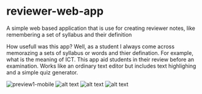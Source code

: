 # reviewer-web-app
A simple web based application that is use for creating reviewer notes, like remembering a set of syllabus and their definition

How usefull was this app?
Well, as a student I always come across memorazing a sets of syllabus or words and thier defination.
For example, what is the meaning of ICT. This app aid students in their review before an examination.
Works like an ordinary text editor but includes text highlighing and a simple quiz generator.


![preview1-mobile](https://github.com/AngheloAmir/reviewer-web-app/tree/master/preview/preview1-mobile.png)
![alt text](https://github.com/AngheloAmir/reviewer-web-app/tree/master/preview/preview1-desktop.png)
![alt text](https://github.com/AngheloAmir/reviewer-web-app/tree/master/preview/preview2-desktop.png)
![alt text](https://github.com/AngheloAmir/reviewer-web-app/tree/master/preview/preview3-desktop.png)
